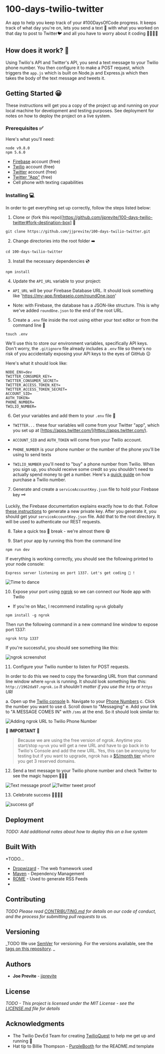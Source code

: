 # 100-days-twilio-twitter

An app to help you keep track of your #100DaysOfCode progress. It keeps track of what day you're on, lets you send a text 📱 with what you worked on that day to post to Twitter🐦 and all you have to worry about it coding 🕺🏻💃🏻

## How does it work? 🤔

Using Twilio's API and Twitter's API, you send a text message to your Twilio phone number. You then configure it to make a POST request, which triggers the `app.js` which is built on Node.js and Express.js which then takes the body of the text message and tweets it.

## Getting Started 😀

These instructions will get you a copy of the project up and running on your local machine for development and testing purposes. See deployment for notes on how to deploy the project on a live system.

### Prerequisites ✅

Here's what you'll need:

```
node v9.8.0
npm 5.6.0
```

* [Firebase](https://firebase.google.com/) account (free)
* [Twilio](https://www.twilio.com/try-twilio) account (free)
* [Twitter](https://twitter.com/signup?lang=en) account (free)
* [Twitter "App"](https://apps.twitter.com/) (free)
* Cell phone with texting capabilities

### Installing 💻

In order to get everything set up correctly, follow the steps listed below:

1.  Clone or (fork this repo)[https://github.com/jjprevite/100-days-twilio-twitter#fork-destination-box] 🍴

```
git clone https://github.com/jjprevite/100-days-twilio-twitter.git
```

2.  Change directories into the root folder ➡️

```
cd 100-days-twilio-twitter
```

3.  Install the necessary dependencies 💿

```
npm install
```

4.  Update the `API_URL` variable to your project:

* `API_URL` will be your Firebase Database URL. It should look something like 'https://my-app.firebaseio.com/roundOne.json'

- Note: with Firebase, the database has a JSON-like structure. This is why we've added `roundOne.json` to the end of the root URL.

5.  Create a `.env` file inside the root using either your text editor or from the command line 📁

```
touch .env
```

We'll use this to store our environment variables, specifically API keys. Don't worry, the `.gitignore` file already includes a `.env` file so there's no risk of you accidentally exposing your API keys to the eyes of GitHub 😉

Here's what it should look like:

```
NODE_ENV=dev
TWITTER_CONSUMER_KEY=
TWITTER_CONSUMER_SECRET=
TWITTER_ACCESS_TOKEN_KEY=
TWITTER_ACCESS_TOKEN_SECRET=
ACCOUNT_SID=
AUTH_TOKEN=
PHONE_NUMBER=
TWILIO_NUMBER=
```

6.  Get your variables and add them to your `.env` file 📝

* `TWITTER...` these four variables will come from your Twitter "app", which you set up at [https://apps.twitter.com/](https://apps.twitter.com/).

* `ACCOUNT_SID` and `AUTH_TOKEN` will come from your Twilio account.

* `PHONE_NUMBER` is your phone number or the number of the phone you'll be using to send texts

* `TWILIO_NUMBER` you'll need to "buy" a phone number from Twilio. When you sign up, you should receive some credit so you shouldn't need to actually spend money to get a number. Here's a [quick guide](https://support.twilio.com/hc/en-us/articles/223135247-How-to-Search-for-and-Purchase-Twilio-Phone-Numbers-from-Console) on how purchase a Twilio number.

7.  Generate and create a `serviceAccountKey.json` file to hold your Firebase key 🗝

Luckily, the Firebase documentation explains exactly how to do that. Follow [these instructions](https://firebase.google.com/docs/database/rest/auth#generate_an_access_token) to generate a new private key. After you generate it, you should get your `serviceAccountKey.json` file. Add that to the root directory. It will be used to authenticate our REST requests.

8.  Take a quick tea 🍵 break - we're almost there 😄

9.  Start your app by running this from the command line

```
npm run dev
```

If everything is working correctly, you should see the following printed to your node console:

```
Express server listening on port 1337. Let's get coding 🎉 !
```

![Time to dance](https://media.giphy.com/media/l3V0lsGtTMSB5YNgc/giphy.gif)

10. Expose your port using [ngrok](https://ngrok.com/) so we can connect our Node app with Twilio

* If you're on Mac, I recommend installing `ngrok` globally

```
npm install -g ngrok
```

Then run the following command in a new command line window to expose port 1337:

```
ngrok http 1337
```

If you're successful, you should see something like this:

![ngrok screenshot](https://i.imgur.com/WRJ2rZH.png)

11. Configure your Twilio number to listen for POST requests.

In order to do this we need to copy the forwarding URL from that command line window where `ngrok` is running. It should look something like this: `http://1962da97.ngrok.io` _It shouldn't matter if you use the `http` or `https` URl_

a. Open up the [Twilio console](https://www.twilio.com/console)
b. Navigate to your [Phone Numbers](https://www.twilio.com/console/phone-numbers/incoming)
c. Click the number you want to use
d. Scroll down to "Messaging"
e. Add your link to "A MESSAGE COMES IN" with `/sms` at the end. So it should look similar to:

![Adding ngrok URL to Twilio Phone Number](https://i.imgur.com/c5KWmx9.png)

🛑 **IMPORTANT** 🛑

> Because we are using the free version of ngrok. Anytime you start/stop `ngrok` you will get a new URL and have to go back in to Twilio's Console and add the new URL. Yes, this can be annoying for testing but if you want to upgrade, ngrok has a [$5/month tier](https://ngrok.com/pricing) where you get 3 reserved domains.

12. Send a text message to your Twilio phone number and check Twitter to see the magic happen 🧙🏼‍♂️

![Text message proof](https://i.imgur.com/hCjwP1E.png)
![Twitter tweet proof](https://i.imgur.com/AjIlovC.png)

13. Celebrate success 🕺🏻💃🏻

![success gif](https://media.giphy.com/media/2vA33ikUb0Qz6/giphy.gif)

## Deployment

_TODO: Add additional notes about how to deploy this on a live system_

## Built With

\*TODO...

* [Dropwizard](http://www.dropwizard.io/1.0.2/docs/) - The web framework used
* [Maven](https://maven.apache.org/) - Dependency Management
* [ROME](https://rometools.github.io/rome/) - Used to generate RSS Feeds
*

## Contributing

_TODO Please read [CONTRIBUTING.md](https://gist.github.com/PurpleBooth/b24679402957c63ec426) for details on our code of conduct, and the process for submitting pull requests to us._

## Versioning

_TODO We use [SemVer](http://semver.org/) for versioning. For the versions available, see the [tags on this repository](https://github.com/your/project/tags). _

## Authors

* **Joe Previte** - [jjprevite](https://github.com/jjprevite)

## License

_TODO - This project is licensed under the MIT License - see the [LICENSE.md](LICENSE.md) file for details_

## Acknowledgments

* The Twilio DevEd Team for creating [TwilioQuest](https://www.twilio.com/quest) to help me get up and running 🤗
* Hat tip to Billie Thompson - [PurpleBooth](https://github.com/PurpleBooth) for the README.md template
